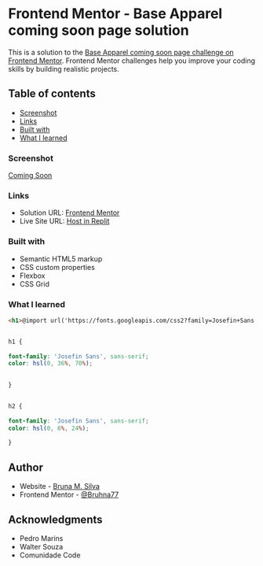 # Frontend Mentor - Base Apparel coming soon page solution

This is a solution to the [Base Apparel coming soon page challenge on Frontend Mentor](https://www.frontendmentor.io/challenges/base-apparel-coming-soon-page-5d46b47f8db8a7063f9331a0). Frontend Mentor challenges help you improve your coding skills by building realistic projects. 

## Table of contents
  
  - [Screenshot](#screenshot)
  - [Links](#links)
  - [Built with](#built-with)
  - [What I learned](#what-i-learned)

### Screenshot

[Coming Soon](https://github.com/Bruhna77/PROJETO-1---CSV-19/blob/main/img/aparenciafinal.png)

### Links

- Solution URL: [Frontend Mentor](https://your-solution-url.com](https://projeto-1-csv-19.bruhna77.repl.co/)](https://www.frontendmentor.io/solutions/html-css-mTcjvlT0QV))
- Live Site URL: [Host in Replit](https://your-solution-url.com](https://projeto-1-csv-19.bruhna77.repl.co/))


### Built with

- Semantic HTML5 markup
- CSS custom properties
- Flexbox
- CSS Grid


### What I learned


```html
<h1>@import url('https://fonts.googleapis.com/css2?family=Josefin+Sans:wght@300;400;600&display=swap');</h1>
```
```css

h1 {
  
font-family: 'Josefin Sans', sans-serif; 
color: hsl(0, 36%, 70%);

  
}


h2 {
  
font-family: 'Josefin Sans', sans-serif;  
color: hsl(0, 6%, 24%);
  
}


```


## Author

- Website - [Bruna M. Silva](https://www.linkedin.com/in/bruhna77/)
- Frontend Mentor - [@Bruhna77](https://www.frontendmentor.io/profile/bruhna77)


## Acknowledgments

- Pedro Marins
- Walter Souza
- Comunidade Code
